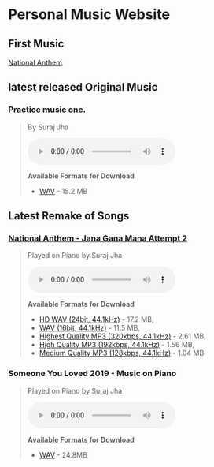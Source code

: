 # Personal Music Website

## First Music
[National Anthem](./files/jana-gana-mana)

## latest released Original Music

### Practice music one.

> By Suraj Jha
>
> <audio controls>
>   <source src="./suraj originals music1.wav">
> </audio>
> 
> **Available Formats for Download**
> - <a href="./suraj originals music1.wav" download>WAV</a> - 15.2 MB

## Latest Remake of Songs

### [National Anthem - Jana Gana Mana Attempt 2](./files/jana-gana-mana/)

> Played on Piano by Suraj Jha
>
> <audio controls>
>   <source src="./files/jana-gana-mana/Jana Gana Mana - Suraj's attempt 2 (MP3 320kbps, 44.1kHz).mp3">
> </audio>
> 
> **Available Formats for Download**
> - <a href="./files/jana-gana-mana/Jana Gana Mana - Suraj's attempt 2 (HD WAV 24bit, 44.1kHz).wav" download>HD WAV (24bit, 44.1kHz)</a> - 17.2 MB, 
> - <a href="./files/jana-gana-mana/Jana Gana Mana - Suraj's attempt 2 (WAV 16bit, 44.1kHz).wav" download>WAV (16bit, 44.1kHz)</a> - 11.5 MB, 
> - <a href="./files/jana-gana-mana/Jana Gana Mana - Suraj's attempt 2 (MP3 320kbps, 44.1kHz).mp3" download>Highest Quality MP3 (320kbps, 44.1kHz)</a> - 2.61 MB, 
> - <a href="./files/jana-gana-mana/Jana Gana Mana - Suraj's attempt 2 (MP3 192kbps, 44.1kHz).mp3" download>High Quality MP3 (192kbps, 44.1kHz)</a> - 1.56 MB, 
> - <a href="./files/jana-gana-mana/Jana Gana Mana - Suraj's attempt 2 (MP3 128kbps, 44.1kHz).mp3" download>Medium Quality MP3 (128kbps, 44.1kHz)</a> - 1.04 MB


### Someone You Loved 2019 - Music on Piano

> Played on Piano by Suraj Jha
>
> <audio controls>
>   <source src="./files/someone-you-loved/Someone You Loved - music on piano by Suraj.wav">
> </audio>
>
>  **Available Formats for Download**
> - <a href="./files/someone-you-loved/Someone You Loved - music on piano by Suraj.wav">WAV</a> - 24.8MB
